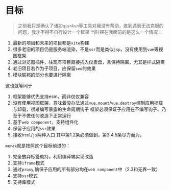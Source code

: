 # 目标
> 之前我只是确认了诸如`qiankun`等工具对我没有帮助，直到遇到无法克服的问题，我才不得不自行设计一个框架
当时摆在我面前的是这么一个情况：
1. 最新的项目和未来的项目都是`vite`构建
2. 很多老旧的项目仍是服务端渲染，不是`ssr`而是类似`jsp`，没有使用到`vue`等视图框架
3. 通过浏览器插件，往现有项目直接插入仪表盘，且保持隔离，尤其是样式隔离
4. 老旧项目若作为子项目，应保留`seo`的效果
5. 模块联邦的部分也要进行隔离

这也就等同于
1. 框架能够优先支持esm，而非仅仅兼容
2. 没有使用视图框架，意味着没办法通过`vue.mount`/`vue.destroy`控制应用挂载与卸载，很难编写暴露的生命周期钩子
框架必须保证子应用在不编写钩子、乃至于不做任何改造下正常运行
3. 基于`web component`，支持组件化
4. 保留子应用的`ssr`效果
5. 接收`html`/`js`两种入口
其中第1.2条必须做到，第3.4.5条尽力而为，

`merak`就是按照这个目标前进的：
1. 完全放弃标签劫持，利用编译端实现改造
2. 支持`iframe`模式
3. 通过`proxy`,确保子应用的所有部分均在`web component`中（2.3和无界一致）
4. 支持`ssr`模式
5. 支持库模式
